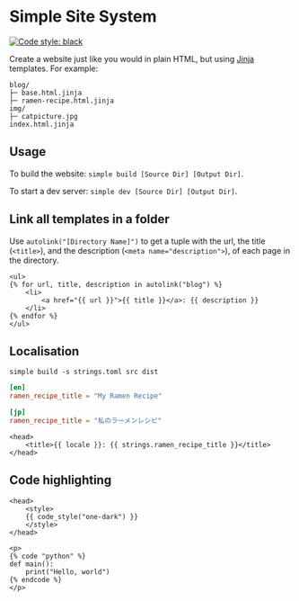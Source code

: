 # Simple Site System
[![Code style: black](https://img.shields.io/badge/code%20style-black-000000.svg)](https://github.com/psf/black)

Create a website just like you would in plain HTML, but using [Jinja](https://jinja.palletsprojects.com/) templates. For example:
```
blog/
├─ base.html.jinja
├─ ramen-recipe.html.jinja
img/
├─ catpicture.jpg
index.html.jinja
```

## Usage
To build the website: `simple build [Source Dir] [Output Dir]`.

To start a dev server: `simple dev [Source Dir] [Output Dir]`.


## Link all templates in a folder
Use `autolink("[Directory Name]")` to get a tuple with the url, the title (`<title>`), and the description (`<meta name="description">`), of each page in the directory.
```jinja
<ul>
{% for url, title, description in autolink("blog") %}
    <li>
        <a href="{{ url }}">{{ title }}</a>: {{ description }}
    </li>
{% endfor %}
</ul>
```

## Localisation
`simple build -s strings.toml src dist`

```toml
[en]
ramen_recipe_title = "My Ramen Recipe"

[jp]
ramen_recipe_title = "私のラーメンレシピ"
```
```jinja
<head>
    <title>{{ locale }}: {{ strings.ramen_recipe_title }}</title>
</head>
```

## Code highlighting
```jinja
<head>
    <style>
    {{ code_style("one-dark") }}
    </style>
</head>
```
```jinja
<p>
{% code "python" %}
def main():
    print("Hello, world")
{% endcode %}
</p>
```

